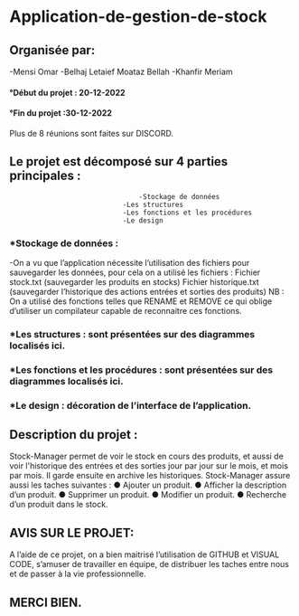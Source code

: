 # Application-de-gestion-de-stock

## Organisée par:	
-Mensi Omar
-Belhaj Letaief Moataz Bellah
-Khanfir Meriam
            
#### °Début du projet : 20-12-2022		
#### °Fin du projet :30-12-2022

Plus de 8 réunions sont faites sur DISCORD.

## Le projet est décomposé sur 4 parties principales : 
                    				-Stockage de données 
						        -Les structures 
						        -Les fonctions et les procédures
						        -Le design
### *Stockage de données : 
-On a vu que l’application nécessite l’utilisation des fichiers pour sauvegarder les données, pour cela on a utilisé les fichiers : Fichier stock.txt (sauvegarder les produits en stocks)
		        Fichier historique.txt (sauvegarder l’historique des actions entrées et sorties des produits)
NB : On a utilisé des fonctions telles que RENAME et REMOVE ce qui oblige d’utiliser un compilateur capable de reconnaitre ces fonctions.
### *Les structures : sont présentées sur des diagrammes localisés ici.
### *Les fonctions et les procédures : sont présentées sur des diagrammes localisés ici.
### *Le design : décoration de l’interface de l’application. 
 
 ## Description du projet :
Stock-Manager permet de voir le stock en cours des produits, et aussi de voir l'historique des entrées et des sorties jour par jour sur le mois, et mois par mois. Il garde ensuite en archive les historiques. 
Stock-Manager assure aussi les taches suivantes :
● Ajouter un produit.
● Afficher la description d’un produit.
● Supprimer un produit.
● Modifier un produit.
● Recherche d’un produit dans le stock.

## AVIS SUR LE PROJET:
A l’aide de ce projet, on a bien maitrisé l’utilisation de GITHUB et VISUAL CODE, s’amuser de travailler en équipe, de distribuer les taches entre nous et de passer à la vie professionnelle.

## MERCI BIEN.

